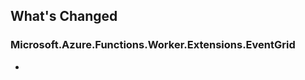 ## What's Changed

<!-- Please add your release notes in the following format:
- My change description (#PR/#issue)
-->

### Microsoft.Azure.Functions.Worker.Extensions.EventGrid <version>

- <entry>
